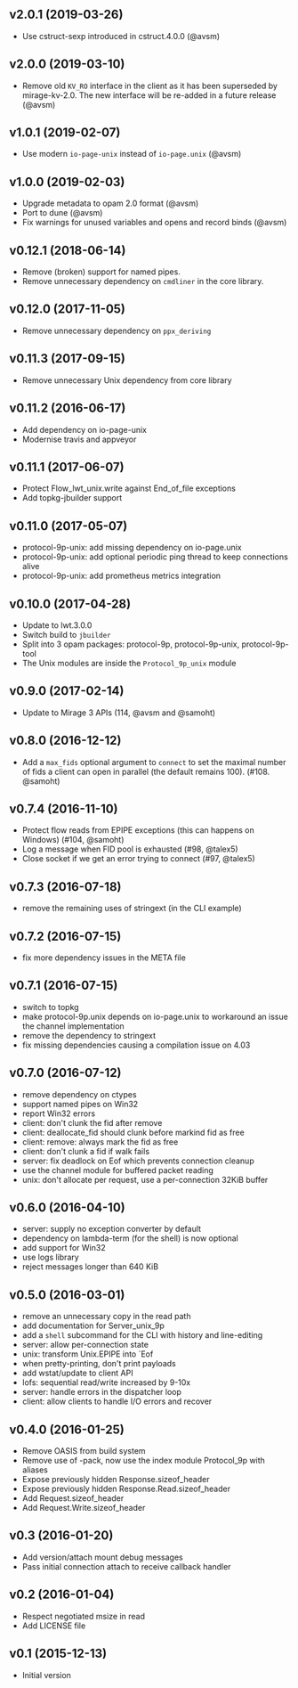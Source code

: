 ## v2.0.1 (2019-03-26)

* Use cstruct-sexp introduced in cstruct.4.0.0 (@avsm)

## v2.0.0 (2019-03-10)

* Remove old `KV_RO` interface in the client as it has
  been superseded by mirage-kv-2.0.  The new interface
  will be re-added in a future release (@avsm)

## v1.0.1 (2019-02-07)

* Use modern `io-page-unix` instead of `io-page.unix` (@avsm)

## v1.0.0 (2019-02-03)

* Upgrade metadata to opam 2.0 format (@avsm)
* Port to dune (@avsm)
* Fix warnings for unused variables and opens and record binds (@avsm)

## v0.12.1 (2018-06-14)

* Remove (broken) support for named pipes.
* Remove unnecessary dependency on `cmdliner` in the core library.

## v0.12.0 (2017-11-05)

* Remove unnecessary dependency on `ppx_deriving`

## v0.11.3 (2017-09-15)

* Remove unnecessary Unix dependency from core library

## v0.11.2 (2016-06-17)
* Add dependency on io-page-unix
* Modernise travis and appveyor

## v0.11.1 (2017-06-07)
* Protect Flow_lwt_unix.write against End_of_file exceptions
* Add topkg-jbuilder support

## v0.11.0 (2017-05-07)

* protocol-9p-unix: add missing dependency on io-page.unix
* protocol-9p-unix: add optional periodic ping thread to keep connections alive
* protocol-9p-unix: add prometheus metrics integration

## v0.10.0 (2017-04-28)

* Update to lwt.3.0.0
* Switch build to `jbuilder`
* Split into 3 opam packages: protocol-9p, protocol-9p-unix, protocol-9p-tool
* The Unix modules are inside the `Protocol_9p_unix` module

## v0.9.0 (2017-02-14)

* Update to Mirage 3 APIs (114, @avsm and @samoht)

## v0.8.0 (2016-12-12)

* Add a `max_fids` optional argument to `connect` to set the maximal number
  of fids a client can open in parallel (the default remains 100).
  (#108. @samoht)

## v0.7.4 (2016-11-10)

* Protect flow reads from EPIPE exceptions (this can happens on Windows)
  (#104, @samoht)
* Log a message when FID pool is exhausted (#98, @talex5)
* Close socket if we get an error trying to connect (#97, @talex5)

## v0.7.3 (2016-07-18)

* remove the remaining uses of stringext (in the CLI example)

## v0.7.2 (2016-07-15)

* fix more dependency issues in the META file

## v0.7.1 (2016-07-15)

* switch to topkg
* make protocol-9p.unix depends on io-page.unix to workaround an issue
  the channel implementation
* remove the dependency to stringext
* fix missing dependencies causing a compilation issue on 4.03

## v0.7.0 (2016-07-12)

* remove dependency on ctypes
* support named pipes on Win32
* report Win32 errors
* client: don't clunk the fid after remove
* client: deallocate_fid should clunk before markind fid as free
* client: remove: always mark the fid as free
* client: don't clunk a fid if walk fails
* server: fix deadlock on Eof which prevents connection cleanup
* use the channel module for buffered packet reading
* unix: don't allocate per request, use a per-connection 32KiB buffer

## v0.6.0 (2016-04-10)

* server: supply no exception converter by default
* dependency on lambda-term (for the shell) is now optional
* add support for Win32
* use logs library
* reject messages longer than 640 KiB

## v0.5.0 (2016-03-01)

* remove an unnecessary copy in the read path
* add documentation for Server_unix_9p
* add a `shell` subcommand for the CLI with history and line-editing
* server: allow per-connection state
* unix: transform Unix.EPIPE into `Eof
* when pretty-printing, don't print payloads
* add wstat/update to client API
* lofs: sequential read/write increased by 9-10x
* server: handle errors in the dispatcher loop
* client: allow clients to handle I/O errors and recover

## v0.4.0 (2016-01-25)

* Remove OASIS from build system
* Remove use of -pack, now use the index module Protocol_9p with aliases
* Expose previously hidden Response.sizeof_header
* Expose previously hidden Response.Read.sizeof_header
* Add Request.sizeof_header
* Add Request.Write.sizeof_header

## v0.3 (2016-01-20)

* Add version/attach mount debug messages
* Pass initial connection attach to receive callback handler

## v0.2 (2016-01-04)

* Respect negotiated msize in read
* Add LICENSE file

## v0.1 (2015-12-13)

* Initial version
